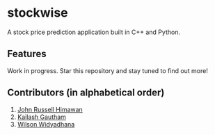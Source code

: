 # stockwise
A stock price prediction application built in C++ and Python.

## Features
Work in progress. Star this repository and stay tuned to find out more!

## Contributors (in alphabetical order)
1. [John Russell Himawan](https://github.com/johnrhimawan)
2. [Kailash Gautham](https://github.com/kailashgautham)
3. [Wilson Widyadhana](https://github.com/wilsonwid)
